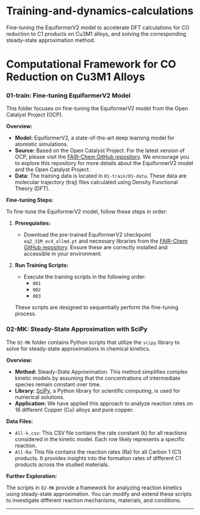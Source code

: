 # Training-and-dynamics-calculations
Fine-tuning the EquiformerV2 model to accelerate DFT calculations for CO reduction to C1 products on Cu3M1 alloys, and solving the corresponding steady-state approximation method.
# Computational Framework for CO Reduction on Cu3M1 Alloys

### 01-train: Fine-tuning EquiformerV2 Model

This folder focuses on fine-tuning the EquiformerV2 model from the Open Catalyst Project (OCP).

**Overview:**

- **Model:** EquiformerV2, a state-of-the-art deep learning model for atomistic simulations.
- **Source:** Based on the Open Catalyst Project. For the latest version of OCP, please visit the [FAIR-Chem GitHub repository](https://github.com/FAIR-Chem/fairchem). We encourage you to explore this repository for more details about the EquiformerV2 model and the Open Catalyst Project.
- **Data:** The training data is located in `01-train/01-data`. These data are molecular trajectory (traj) files calculated using Density Functional Theory (DFT).

**Fine-tuning Steps:**

To fine-tune the EquiformerV2 model, follow these steps in order:

1. **Prerequisites:**
   - Download the pre-trained EquiformerV2 checkpoint `eq2_31M_ec4_allmd.pt` and necessary libraries from the [FAIR-Chem GitHub repository](https://github.com/FAIR-Chem/fairchem). Ensure these are correctly installed and accessible in your environment.
2. **Run Training Scripts:**
   - Execute the training scripts in the following order:
     - `001`
     - `002`
     - `003`

   These scripts are designed to sequentially perform the fine-tuning process.

### 02-MK: Steady-State Approximation with SciPy

The `02-MK` folder contains Python scripts that utilize the `scipy` library to solve for steady-state approximations in chemical kinetics.

**Overview:**

- **Method:** Steady-State Approximation. This method simplifies complex kinetic models by assuming that the concentrations of intermediate species remain constant over time.
- **Library:**  [SciPy](https://scipy.org/), a Python library for scientific computing, is used for numerical solutions.
- **Application:** We have applied this approach to analyze reaction rates on 16 different Copper (Cu) alloys and pure copper.

**Data Files:**

- `All-k.csv`: This CSV file contains the rate constant (k) for all reactions considered in the kinetic model. Each row likely represents a specific reaction.
- `All-Ra`: This file contains the reaction rates (Ra) for all Carbon 1 (C1) products. It provides insights into the formation rates of different C1 products across the studied materials.

**Further Exploration:**

The scripts in `02-MK` provide a framework for analyzing reaction kinetics using steady-state approximation. You can modify and extend these scripts to investigate different reaction mechanisms, materials, and conditions.

---

